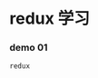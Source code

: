 <!--
 * @Author: yqj
 * @Date: 2020-07-14 11:56:58
 * @LastEditTime: 2020-07-14 12:23:12
 * @Description: 
--> 
# redux 学习

### demo 01
`redux`

